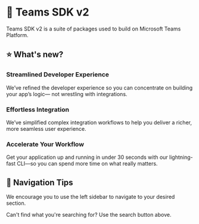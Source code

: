# 📖 Teams SDK v2

Teams SDK v2 is a suite of packages used to build on Microsoft Teams Platform.

## ⭐ What's new?

### Streamlined Developer Experience
We’ve refined the developer experience so you can concentrate on building your app’s logic— not wrestling with integrations.

### Effortless Integration
We’ve simplified complex integration workflows to help you deliver a richer, more seamless user experience.

### Accelerate Your Workflow
Get your application up and running in under 30 seconds with our lightning-fast CLI—so you can spend more time on what really matters.

## 🔎 Navigation Tips
We encourage you to use the left sidebar to navigate to your desired section.

Can't find what you're searching for? Use the search button above.
